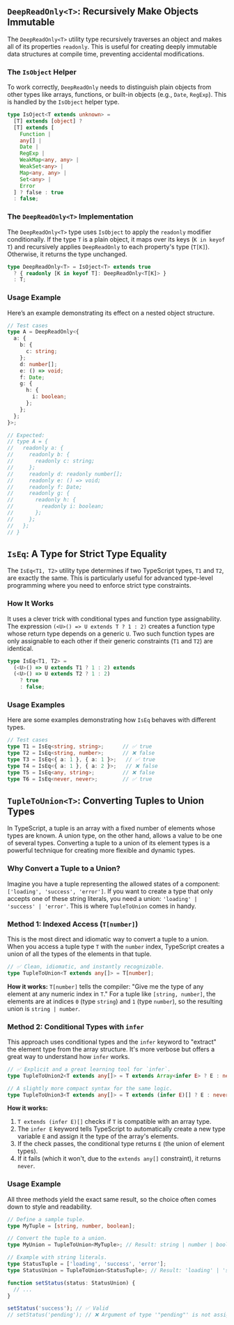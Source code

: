 ## `DeepReadOnly<T>`: Recursively Make Objects Immutable

The `DeepReadOnly<T>` utility type recursively traverses an object and makes all of its properties `readonly`. This is useful for creating deeply immutable data structures at compile time, preventing accidental modifications.

### The `IsObject` Helper

To work correctly, `DeepReadOnly` needs to distinguish plain objects from other types like arrays, functions, or built-in objects (e.g., `Date`, `RegExp`). This is handled by the `IsObject` helper type.

```typescript
type IsOject<T extends unknown> =
  [T] extends [object] ?
  [T] extends [
    Function |
    any[] |
    Date |
    RegExp |
    WeakMap<any, any> |
    WeakSet<any> |
    Map<any, any> |
    Set<any> |
    Error
  ] ? false : true
  : false;
```

### The `DeepReadOnly<T>` Implementation

The `DeepReadOnly<T>` type uses `IsObject` to apply the `readonly` modifier conditionally. If the type `T` is a plain object, it maps over its keys (`K in keyof T`) and recursively applies `DeepReadOnly` to each property's type (`T[K]`). Otherwise, it returns the type unchanged.

```typescript
type DeepReadOnly<T> = IsOject<T> extends true
  ? { readonly [K in keyof T]: DeepReadOnly<T[K]> }
  : T;
```

### Usage Example

Here’s an example demonstrating its effect on a nested object structure.

```typescript
// Test cases
type A = DeepReadOnly<{
  a: {
    b: {
      c: string;
    };
    d: number[];
    e: () => void;
    f: Date;
    g: {
      h: {
        i: boolean;
      };
    };
  };
}>;

// Expected:
// type A = {
//   readonly a: {
//     readonly b: {
//       readonly c: string;
//     };
//     readonly d: readonly number[];
//     readonly e: () => void;
//     readonly f: Date;
//     readonly g: {
//       readonly h: {
//         readonly i: boolean;
//       };
//     };
//   };
// }
```

## `IsEq`: A Type for Strict Type Equality

The `IsEq<T1, T2>` utility type determines if two TypeScript types, `T1` and `T2`, are exactly the same. This is particularly useful for advanced type-level programming where you need to enforce strict type constraints.

### How It Works

It uses a clever trick with conditional types and function type assignability. The expression `(<U>() => U extends T ? 1 : 2)` creates a function type whose return type depends on a generic `U`. Two such function types are only assignable to each other if their generic constraints (`T1` and `T2`) are identical.

```typescript
type IsEq<T1, T2> =
  (<U>() => U extends T1 ? 1 : 2) extends
  (<U>() => U extends T2 ? 1 : 2)
    ? true
    : false;
```

### Usage Examples

Here are some examples demonstrating how `IsEq` behaves with different types.

```typescript
// Test cases
type T1 = IsEq<string, string>;      // ✅ true
type T2 = IsEq<string, number>;      // ❌ false
type T3 = IsEq<{ a: 1 }, { a: 1 }>;   // ✅ true
type T4 = IsEq<{ a: 1 }, { a: 2 }>;   // ❌ false
type T5 = IsEq<any, string>;         // ❌ false
type T6 = IsEq<never, never>;        // ✅ true
```

## `TupleToUnion<T>`: Converting Tuples to Union Types

In TypeScript, a tuple is an array with a fixed number of elements whose types are known. A union type, on the other hand, allows a value to be one of several types. Converting a tuple to a union of its element types is a powerful technique for creating more flexible and dynamic types.

### Why Convert a Tuple to a Union?

Imagine you have a tuple representing the allowed states of a component: `['loading', 'success', 'error']`. If you want to create a type that only accepts one of these string literals, you need a union: `'loading' | 'success' | 'error'`. This is where `TupleToUnion` comes in handy.

### Method 1: Indexed Access (`T[number]`)

This is the most direct and idiomatic way to convert a tuple to a union. When you access a tuple type `T` with the `number` index, TypeScript creates a union of all the types of the elements in that tuple.

```typescript
// ✅ Clean, idiomatic, and instantly recognizable.
type TupleToUnion<T extends any[]> = T[number];
```

**How it works:** `T[number]` tells the compiler: "Give me the type of any element at any numeric index in `T`." For a tuple like `[string, number]`, the elements are at indices `0` (type `string`) and `1` (type `number`), so the resulting union is `string | number`.

### Method 2: Conditional Types with `infer`

This approach uses conditional types and the `infer` keyword to "extract" the element type from the array structure. It's more verbose but offers a great way to understand how `infer` works.

```typescript
// ✅ Explicit and a great learning tool for `infer`.
type TupleToUnion2<T extends any[]> = T extends Array<infer E> ? E : never;

// A slightly more compact syntax for the same logic.
type TupleToUnion3<T extends any[]> = T extends (infer E)[] ? E : never;
```

**How it works:**
1.  `T extends (infer E)[]` checks if `T` is compatible with an array type.
2.  The `infer E` keyword tells TypeScript to automatically create a new type variable `E` and assign it the type of the array's elements.
3.  If the check passes, the conditional type returns `E` (the union of element types).
4.  If it fails (which it won't, due to the `extends any[]` constraint), it returns `never`.

### Usage Example

All three methods yield the exact same result, so the choice often comes down to style and readability.

```typescript
// Define a sample tuple.
type MyTuple = [string, number, boolean];

// Convert the tuple to a union.
type MyUnion = TupleToUnion<MyTuple>; // Result: string | number | boolean

// Example with string literals.
type StatusTuple = ['loading', 'success', 'error'];
type StatusUnion = TupleToUnion<StatusTuple>; // Result: 'loading' | 'success' | 'error'

function setStatus(status: StatusUnion) {
  // ...
}

setStatus('success'); // ✅ Valid
// setStatus('pending'); // ❌ Argument of type '"pending"' is not assignable to parameter of type 'StatusUnion'.
```

